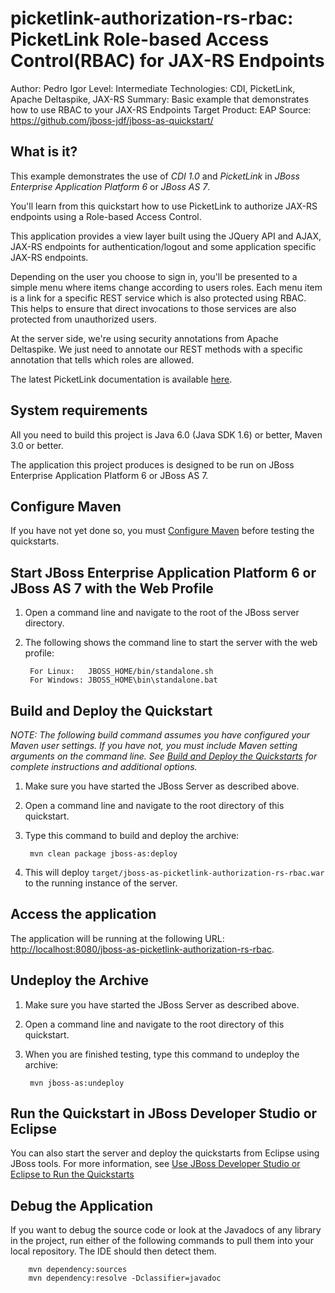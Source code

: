 picketlink-authorization-rs-rbac: PicketLink Role-based Access Control(RBAC) for JAX-RS Endpoints
===============================
Author: Pedro Igor
Level: Intermediate
Technologies: CDI, PicketLink, Apache Deltaspike, JAX-RS
Summary: Basic example that demonstrates how to use RBAC to your JAX-RS Endpoints
Target Product: EAP
Source: <https://github.com/jboss-jdf/jboss-as-quickstart/>


What is it?
-----------

This example demonstrates the use of *CDI 1.0* and *PicketLink* in *JBoss Enterprise Application Platform 6* or *JBoss AS 7*.

You'll learn from this quickstart how to use PicketLink to authorize JAX-RS endpoints using a Role-based Access Control.

This application provides a view layer built using the JQuery API and AJAX, JAX-RS endpoints for authentication/logout
and some application specific JAX-RS endpoints.

Depending on the user you choose to sign in, you'll be presented to a simple menu where items change according to users roles.
Each menu item is a link for a specific REST service which is also protected using RBAC. This helps to ensure that direct
invocations to those services are also protected from unauthorized users.

At the server side, we're using security annotations from Apache Deltaspike. We just need to annotate our
REST methods with a specific annotation that tells which roles are allowed.

The latest PicketLink documentation is available [here](http://docs.jboss.org/picketlink/2/latest/).

System requirements
-------------------

All you need to build this project is Java 6.0 (Java SDK 1.6) or better, Maven 3.0 or better.

The application this project produces is designed to be run on JBoss Enterprise Application Platform 6 or JBoss AS 7. 

 
Configure Maven
---------------

If you have not yet done so, you must [Configure Maven](../README.md#configure-maven) before testing the quickstarts.


Start JBoss Enterprise Application Platform 6 or JBoss AS 7 with the Web Profile
-------------------------

1. Open a command line and navigate to the root of the JBoss server directory.
2. The following shows the command line to start the server with the web profile:

        For Linux:   JBOSS_HOME/bin/standalone.sh
        For Windows: JBOSS_HOME\bin\standalone.bat

 
Build and Deploy the Quickstart
-------------------------

_NOTE: The following build command assumes you have configured your Maven user settings. If you have not, you must include Maven setting arguments on the command line. See [Build and Deploy the Quickstarts](../README.md#build-and-deploy-the-quickstarts) for complete instructions and additional options._

1. Make sure you have started the JBoss Server as described above.
2. Open a command line and navigate to the root directory of this quickstart.
3. Type this command to build and deploy the archive:

        mvn clean package jboss-as:deploy

4. This will deploy `target/jboss-as-picketlink-authorization-rs-rbac.war` to the running instance of the server.


Access the application 
---------------------

The application will be running at the following URL: <http://localhost:8080/jboss-as-picketlink-authorization-rs-rbac>. 


Undeploy the Archive
--------------------

1. Make sure you have started the JBoss Server as described above.
2. Open a command line and navigate to the root directory of this quickstart.
3. When you are finished testing, type this command to undeploy the archive:

        mvn jboss-as:undeploy


Run the Quickstart in JBoss Developer Studio or Eclipse
-------------------------------------
You can also start the server and deploy the quickstarts from Eclipse using JBoss tools. For more information, see [Use JBoss Developer Studio or Eclipse to Run the Quickstarts](../README.md#use-jboss-developer-studio-or-eclipse-to-run-the-quickstarts) 


Debug the Application
------------------------------------

If you want to debug the source code or look at the Javadocs of any library in the project, run either of the following commands to pull them into your local repository. The IDE should then detect them.

        mvn dependency:sources
        mvn dependency:resolve -Dclassifier=javadoc
